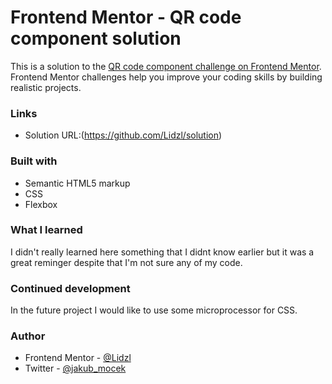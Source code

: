 # Frontend Mentor - QR code component solution

This is a solution to the [QR code component challenge on Frontend Mentor](https://www.frontendmentor.io/challenges/qr-code-component-iux_sIO_H). Frontend Mentor challenges help you improve your coding skills by building realistic projects. 
### Links
- Solution URL:(https://github.com/Lidzl/solution)
### Built with
- Semantic HTML5 markup
- CSS
- Flexbox
### What I learned
I didn't really learned here something that I didnt know earlier but it was a great reminger despite that I'm not sure any of my code. 
### Continued development
 In the future project I would like to use some microprocessor for CSS. 
### Author
- Frontend Mentor - [@Lidzl](https://www.frontendmentor.io/profile/Lidzl)
- Twitter - [@jakub_mocek](https://twitter.com/jakub_mocek)



